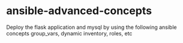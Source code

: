 # ansible-advanced-concepts
Deploy the flask application and mysql by using the following ansible concepts group_vars, dynamic inventory, roles, etc
